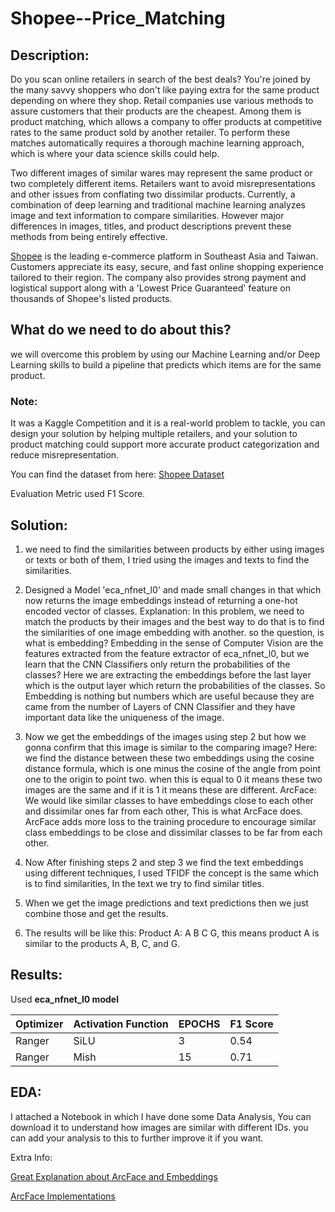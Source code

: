 # Shopee--Price_Matching

## Description:

Do you scan online retailers in search of the best deals? You're joined by the many savvy shoppers who don't like paying extra for the same product depending on where they shop. Retail companies use various methods to assure customers that their products are the cheapest. Among them is product matching, which allows a company to offer products at competitive rates to the same product sold by another retailer. To perform these matches automatically requires a thorough machine learning approach, which is where your data science skills could help.

Two different images of similar wares may represent the same product or two completely different items. Retailers want to avoid misrepresentations and other issues from conflating two dissimilar products. Currently, a combination of deep learning and traditional machine learning analyzes image and text information to compare similarities. However major differences in images, titles, and product descriptions prevent these methods from being entirely effective.

[Shopee](https://shopee.com/) is the leading e-commerce platform in Southeast Asia and Taiwan. Customers appreciate its easy, secure, and fast online shopping experience tailored to their region. The company also provides strong payment and logistical support along with a 'Lowest Price Guaranteed' feature on thousands of Shopee's listed products. 

## What do we need to do about this?

we will overcome this problem by using our Machine Learning and/or Deep Learning skills to build a pipeline that predicts which items are for the same product.

### Note:

It was a Kaggle Competition and it is a real-world problem to tackle, you can design your solution by helping multiple retailers, and your solution to product matching could support more accurate product categorization and reduce misrepresentation. 

You can find the dataset from here: [Shopee Dataset](https://www.kaggle.com/competitions/shopee-product-matching/data)

Evaluation Metric used F1 Score.

## Solution:

1) we need to find the similarities between products by either using images or texts or both of them, I tried using the images and texts to find the similarities.

2) Designed a Model 'eca_nfnet_l0' and made small changes in that which now returns the image embeddings instead of returning a one-hot encoded vector of classes.
Explanation:
In this problem, we need to match the products by their images and the best way to do that is to find the similarities of one image embedding with another. so the question, is
what is embedding? Embedding in the sense of Computer Vision are the features extracted from the feature extractor of eca_nfnet_l0, but we learn that the CNN Classifiers only return the probabilities of the classes?
Here we are extracting the embeddings before the last layer which is the output layer which return the probabilities of the classes.
So Embedding is nothing but numbers which are useful because they are came from the number of Layers of CNN Classifier and they have important data like the uniqueness of the image. 

3) Now we get the embeddings of the images using step 2 but how we gonna confirm that this image is similar to the comparing image?
Here: we find the distance between these two embeddings using the cosine distance formula, which is one minus the cosine of the angle from point one to the origin to point two. when this is equal to 0 it means these two images are the same and if it is 1 it means these are different.
ArcFace: We would like similar classes to have embeddings close to each other and dissimilar ones far from each other, This is what ArcFace does. ArcFace adds more loss to the training procedure to encourage similar class embeddings to be close and dissimilar classes to be far from each other.

4) Now After finishing steps 2 and step 3 we find the text embeddings using different techniques, I used TFIDF the concept is the same which is to find similarities, In the text we try to find similar titles.
5) When we get the image predictions and text predictions then we just combine those and get the results.
6) The results will be like this: Product A: A B C G, this means product A is similar to the products A, B, C, and G.

## Results:

Used **eca_nfnet_l0 model**

| Optimizer | Activation Function | EPOCHS | F1 Score | 
|-----------|---------------------|--------|----------|
| Ranger    | SiLU                |   3    |    0.54  |
| Ranger    | Mish                |   15   |    0.71  |

## EDA:
I attached a Notebook in which I have done some Data Analysis, You can download it to understand how images are similar with different IDs. you can add your analysis to this to further improve it if you want.

Extra Info: 

[Great Explanation about ArcFace and Embeddings](https://www.kaggle.com/c/shopee-product-matching/discussion/226279)

[ArcFace Implementations](https://www.kaggle.com/code/slawekbiel/arcface-explained)
